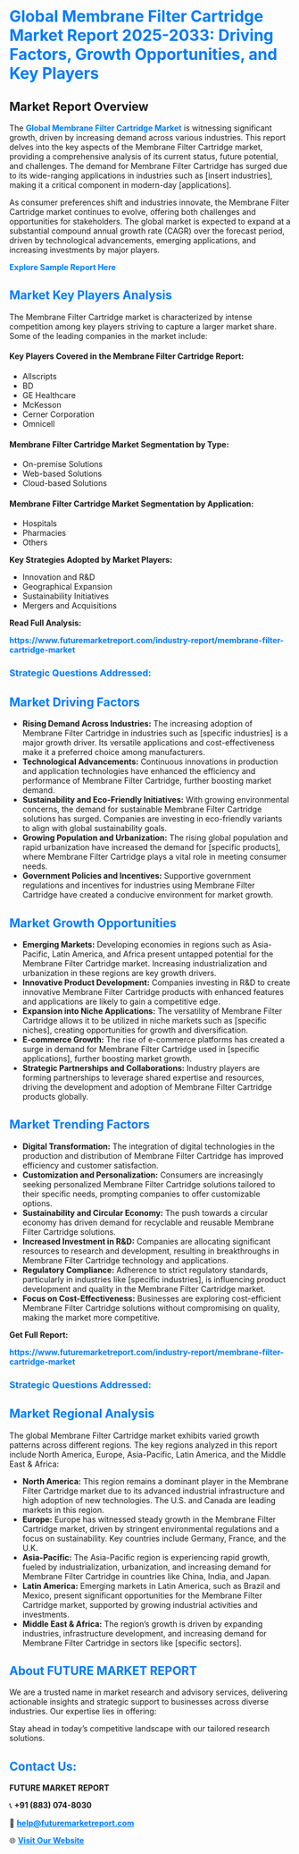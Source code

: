 <h1 style="color: #007BFF;">Global Membrane Filter Cartridge Market Report 2025-2033: Driving Factors, Growth Opportunities, and Key Players</h1>

<section id="overview">
<h2>Market Report Overview</h2>
<p>The <a href="https://www.futuremarketreport.com/industry-report/membrane-filter-cartridge-market" style="color: #007BFF; text-decoration: none;"><strong>Global Membrane Filter Cartridge Market</strong></a> is witnessing significant growth, driven by increasing demand across various industries. This report delves into the key aspects of the Membrane Filter Cartridge market, providing a comprehensive analysis of its current status, future potential, and challenges. The demand for Membrane Filter Cartridge has surged due to its wide-ranging applications in industries such as [insert industries], making it a critical component in modern-day [applications].</p>
<p>As consumer preferences shift and industries innovate, the Membrane Filter Cartridge market continues to evolve, offering both challenges and opportunities for stakeholders. The global market is expected to expand at a substantial compound annual growth rate (CAGR) over the forecast period, driven by technological advancements, emerging applications, and increasing investments by major players.</p>
</section>

<section id="overview">
<p><a href="https://www.futuremarketreport.com/request-sample/reportId=36190" style="color: #007BFF; text-decoration: none;"><strong>Explore Sample Report Here</strong></a></p>
</section>

<section id="key-players">
<h2 style="color: #007BFF;">Market Key Players Analysis</h2>
<p>The Membrane Filter Cartridge market is characterized by intense competition among key players striving to capture a larger market share. Some of the leading companies in the market include:</p>
<h4>Key Players Covered in the Membrane Filter Cartridge Report:</h4>
<ul><li>Allscripts</li><li>BD</li><li>GE Healthcare</li><li>McKesson</li><li>Cerner Corporation</li><li>Omnicell</li></ul>
<h4>Membrane Filter Cartridge Market Segmentation by Type:</h4>
<ul><li>On-premise Solutions</li><li>Web-based Solutions</li><li>Cloud-based Solutions</li></ul>

<h4>Membrane Filter Cartridge Market Segmentation by Application:</h4>
<ul><li>Hospitals</li><li>Pharmacies</li><li>Others</li></ul>
<p><strong>Key Strategies Adopted by Market Players:</strong></p>
<ul>
<li>Innovation and R&D</li>
<li>Geographical Expansion</li>
<li>Sustainability Initiatives</li>
<li>Mergers and Acquisitions</li>
</ul>
</section>

<section>
<p><strong>Read Full Analysis: </strong></p><a href="https://www.futuremarketreport.com/industry-report/membrane-filter-cartridge-market" style="color: #007BFF; text-decoration: none;"><strong>https://www.futuremarketreport.com/industry-report/membrane-filter-cartridge-market</strong></a>
<h3 style="color: #007BFF;">Strategic Questions Addressed:</h3>
</section>

<section id="driving-factors">
<h2 style="color: #007BFF;">Market Driving Factors</h2>
<ul>
<li><strong>Rising Demand Across Industries:</strong> The increasing adoption of Membrane Filter Cartridge in industries such as [specific industries] is a major growth driver. Its versatile applications and cost-effectiveness make it a preferred choice among manufacturers.</li>
<li><strong>Technological Advancements:</strong> Continuous innovations in production and application technologies have enhanced the efficiency and performance of Membrane Filter Cartridge, further boosting market demand.</li>
<li><strong>Sustainability and Eco-Friendly Initiatives:</strong> With growing environmental concerns, the demand for sustainable Membrane Filter Cartridge solutions has surged. Companies are investing in eco-friendly variants to align with global sustainability goals.</li>
<li><strong>Growing Population and Urbanization:</strong> The rising global population and rapid urbanization have increased the demand for [specific products], where Membrane Filter Cartridge plays a vital role in meeting consumer needs.</li>
<li><strong>Government Policies and Incentives:</strong> Supportive government regulations and incentives for industries using Membrane Filter Cartridge have created a conducive environment for market growth.</li>
</ul>
</section>

<section id="growth-opportunities">
<h2 style="color: #007BFF;">Market Growth Opportunities</h2>
<ul>
<li><strong>Emerging Markets:</strong> Developing economies in regions such as Asia-Pacific, Latin America, and Africa present untapped potential for the Membrane Filter Cartridge market. Increasing industrialization and urbanization in these regions are key growth drivers.</li>
<li><strong>Innovative Product Development:</strong> Companies investing in R&D to create innovative Membrane Filter Cartridge products with enhanced features and applications are likely to gain a competitive edge.</li>
<li><strong>Expansion into Niche Applications:</strong> The versatility of Membrane Filter Cartridge allows it to be utilized in niche markets such as [specific niches], creating opportunities for growth and diversification.</li>
<li><strong>E-commerce Growth:</strong> The rise of e-commerce platforms has created a surge in demand for Membrane Filter Cartridge used in [specific applications], further boosting market growth.</li>
<li><strong>Strategic Partnerships and Collaborations:</strong> Industry players are forming partnerships to leverage shared expertise and resources, driving the development and adoption of Membrane Filter Cartridge products globally.</li>
</ul>
</section>

<section id="trending-factors">
<h2 style="color: #007BFF;">Market Trending Factors</h2>
<ul>
<li><strong>Digital Transformation:</strong> The integration of digital technologies in the production and distribution of Membrane Filter Cartridge has improved efficiency and customer satisfaction.</li>
<li><strong>Customization and Personalization:</strong> Consumers are increasingly seeking personalized Membrane Filter Cartridge solutions tailored to their specific needs, prompting companies to offer customizable options.</li>
<li><strong>Sustainability and Circular Economy:</strong> The push towards a circular economy has driven demand for recyclable and reusable Membrane Filter Cartridge solutions.</li>
<li><strong>Increased Investment in R&D:</strong> Companies are allocating significant resources to research and development, resulting in breakthroughs in Membrane Filter Cartridge technology and applications.</li>
<li><strong>Regulatory Compliance:</strong> Adherence to strict regulatory standards, particularly in industries like [specific industries], is influencing product development and quality in the Membrane Filter Cartridge market.</li>
<li><strong>Focus on Cost-Effectiveness:</strong> Businesses are exploring cost-efficient Membrane Filter Cartridge solutions without compromising on quality, making the market more competitive.</li>
</ul>
</section>

<section>
<p><strong>Get Full Report: </strong></p><a href="https://www.futuremarketreport.com/industry-report/membrane-filter-cartridge-market" style="color: #007BFF; text-decoration: none;"><strong>https://www.futuremarketreport.com/industry-report/membrane-filter-cartridge-market</strong></a>
<h3 style="color: #007BFF;">Strategic Questions Addressed:</h3>
</section>


<section id="regional-analysis">
<h2 style="color: #007BFF;">Market Regional Analysis</h2>
<p>The global Membrane Filter Cartridge market exhibits varied growth patterns across different regions. The key regions analyzed in this report include North America, Europe, Asia-Pacific, Latin America, and the Middle East & Africa:</p>
<ul>
<li><strong>North America:</strong> This region remains a dominant player in the Membrane Filter Cartridge market due to its advanced industrial infrastructure and high adoption of new technologies. The U.S. and Canada are leading markets in this region.</li>
<li><strong>Europe:</strong> Europe has witnessed steady growth in the Membrane Filter Cartridge market, driven by stringent environmental regulations and a focus on sustainability. Key countries include Germany, France, and the U.K.</li>
<li><strong>Asia-Pacific:</strong> The Asia-Pacific region is experiencing rapid growth, fueled by industrialization, urbanization, and increasing demand for Membrane Filter Cartridge in countries like China, India, and Japan.</li>
<li><strong>Latin America:</strong> Emerging markets in Latin America, such as Brazil and Mexico, present significant opportunities for the Membrane Filter Cartridge market, supported by growing industrial activities and investments.</li>
<li><strong>Middle East & Africa:</strong> The region’s growth is driven by expanding industries, infrastructure development, and increasing demand for Membrane Filter Cartridge in sectors like [specific sectors].</li>
</ul>
</section>

<footer>
<h2 style="color: #007BFF;">About FUTURE MARKET REPORT</h2>
<p>We are a trusted name in market research and advisory services, delivering actionable insights and strategic support to businesses across diverse industries. Our expertise lies in offering:</p>

<p>Stay ahead in today’s competitive landscape with our tailored research solutions.</p>

<h2 style="color: #007BFF;">Contact Us:</h2>
<p><strong>FUTURE MARKET REPORT</strong></p>
<p>📞 <strong>+91 (883) 074-8030</strong></p>
<p>📧 <strong><a href="mailto:help@futuremarketreport.com" style="color: #007BFF;">help@futuremarketreport.com</a></strong></p>
<p>🌐 <strong><a href="https://www.futuremarketreport.com/" style="color: #007BFF;">Visit Our Website</a></strong></p>
</footer>